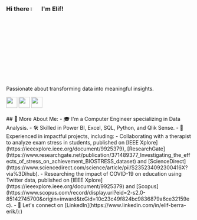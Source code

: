 ### Hi there <img src="https://media.giphy.com/media/hvRJCLFzcasrR4ia7z/giphy.gif" width="5%"></a> I'm Elif! 

Passionate about transforming data into meaningful insights.


<div id="badges" align="left">
   <a href="mailto:elifberraa@gmail.com">
      <img src="https://img.shields.io/static/v1?message=Gmail&logo=gmail&label=&color=D14836&logoColor=white&labelColor=&style=for-the-badge" height=30></a>
   <a href="https://www.linkedin.com/in/elif-berra-erik/">
      <img src="https://img.shields.io/static/v1?message=LinkedIn&logo=linkedin&label=&color=0077B5&logoColor=white&labelColor=&style=for-the-badge" height=30></a> 
   <a href="https://medium.com/@elifberraa/">
      <img src="https://img.shields.io/badge/medium-%2312100E.svg?&style=for-the-badge&logo=medium&logoColor=white" height=30></a> 
</div>

<br>
## 🧐 More About Me:
- 🎓 I'm a Computer Engineer specializing in Data Analysis.
- 🛠️ Skilled in Power BI, Excel, SQL, Python, and Qlik Sense.
- 🌟 Experienced in impactful projects, including:
  - Collaborating with a therapist to analyze exam stress in students, published on [IEEE Xplore](https://ieeexplore.ieee.org/document/9925379), [ResearchGate](https://www.researchgate.net/publication/371489377_Investigating_the_effects_of_stress_on_achievement_BIOSTRESS_dataset) and [ScienceDirect](https://www.sciencedirect.com/science/article/pii/S235234092300416X?via%3Dihub).
  - Researching the impact of COVID-19 on education using Twitter data, published on [IEEE Xplore](https://ieeexplore.ieee.org/document/9925379) and [Scopus](https://www.scopus.com/record/display.uri?eid=2-s2.0-85142745700&origin=inward&txGid=10c23c49f824bc9836879a6ce32159ec).
- 💬 Let's connect on [LinkedIn](https://www.linkedin.com/in/elif-berra-erik/):)
<br>